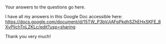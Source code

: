 Your answers to the questions go here.

I have all my answers in this Google Doc accessible here: https://docs.google.com/document/d/15TW_P3bVJjAFpPkdhSZhEHxSKFE_8XvPlichTnLZKLc/edit?usp=sharing

Thank you very much!
